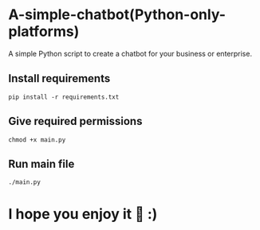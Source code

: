 # A-simple-chatbot(Python-only-platforms)
A simple Python script to create a chatbot for your business or enterprise.

## Install requirements
```
pip install -r requirements.txt
```
## Give required permissions
```
chmod +x main.py
```

## Run main file
```
./main.py
```

# I hope you enjoy it 💯 :)
